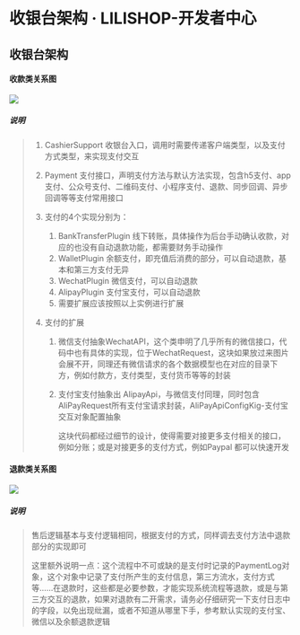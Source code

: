 # 收银台架构 · LILISHOP-开发者中心
收银台架构[](#收银台架构)
---------------

#### 收款类关系图[](#收款类关系图)

![](https://docs.pickmall.cn/architecture/images/cashier-class.png)

##### 说明[](#说明)

> 1.  CashierSupport 收银台入口，调用时需要传递客户端类型，以及支付方式类型，来实现支付交互
>     
> 2.  Payment 支付接口，声明支付方法与默认方法实现，包含h5支付、app支付、公众号支付、二维码支付、小程序支付、退款、同步回调、异步回调等等支付常用接口
>     
> 3.  支付的4个实现分别为：
>     
>     1.  BankTransferPlugin 线下转账，具体操作为后台手动确认收款，对应的也没有自动退款功能，都需要财务手动操作
>     2.  WalletPlugin 余额支付，即充值后消费的部分，可以自动退款，基本和第三方支付无异
>     3.  WechatPlugin 微信支付，可以自动退款
>     4.  AlipayPlugin 支付宝支付，可以自动退款
>     5.  需要扩展应该按照以上实例进行扩展
> 4.  支付的扩展
>     
>     1.  微信支付抽象WechatAPI，这个类申明了几乎所有的微信接口，代码中也有具体的实现，位于WechatRequest，这块如果放过来图片会展不开，同理还有微信请求的各个数据模型也在对应的目录下方，例如付款方，支付类型，支付货币等等的封装
>         
>     2.  支付宝支付抽象出 AlipayApi，与微信支付同理，同时包含AliPayRequest所有支付宝请求封装，AliPayApiConfigKig-支付宝交互对象配置抽象
>         
>         这块代码都经过细节的设计，使得需要对接更多支付相关的接口，例如分账；或是对接更多的支付方式，例如Paypal 都可以快速开发
>         

#### 退款类关系图[](#退款类关系图)

![](https://docs.pickmall.cn/architecture/images/refund-class.png)

##### 说明[](#说明)

> 售后逻辑基本与支付逻辑相同，根据支付的方式，同样调去支付方法中退款部分的实现即可
> 
> 这里额外说明一点：这个流程中不可或缺的是支付时记录的PaymentLog对象，这个对象中记录了支付所产生的支付信息，第三方流水，支付方式等……在退款时，这些都是必要参数，才能实现系统流程等退款，或是与第三方交互的退款，如果对退款有二开需求，请务必仔细研究一下支付日志中的字段，以免出现纰漏，或者不知道从哪里下手，参考默认实现的支付宝、微信以及余额退款逻辑